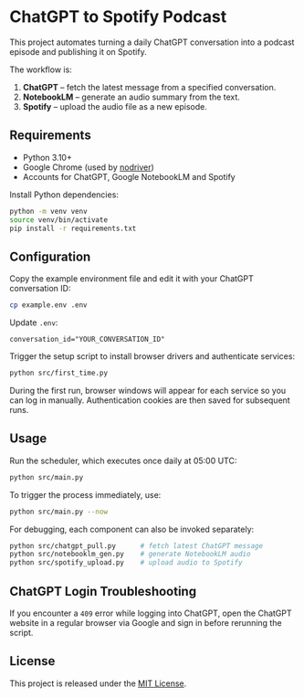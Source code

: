 # ChatGPT to Spotify Podcast

This project automates turning a daily ChatGPT conversation into a podcast
episode and publishing it on Spotify.

The workflow is:

1. **ChatGPT** – fetch the latest message from a specified conversation.
2. **NotebookLM** – generate an audio summary from the text.
3. **Spotify** – upload the audio file as a new episode.

## Requirements

* Python 3.10+
* Google Chrome (used by [nodriver](https://github.com/cscorley/nodriver))
* Accounts for ChatGPT, Google NotebookLM and Spotify

Install Python dependencies:

```bash
python -m venv venv
source venv/bin/activate
pip install -r requirements.txt
```

## Configuration

Copy the example environment file and edit it with your ChatGPT conversation ID:

```bash
cp example.env .env
```

Update `.env`:

```env
conversation_id="YOUR_CONVERSATION_ID"
```

Trigger the setup script to install browser drivers and authenticate services:

```bash
python src/first_time.py
```

During the first run, browser windows will appear for each service so you can
log in manually. Authentication cookies are then saved for subsequent runs.

## Usage

Run the scheduler, which executes once daily at 05:00 UTC:

```bash
python src/main.py
```

To trigger the process immediately, use:

```bash
python src/main.py --now
```

For debugging, each component can also be invoked separately:

```bash
python src/chatgpt_pull.py      # fetch latest ChatGPT message
python src/notebooklm_gen.py    # generate NotebookLM audio
python src/spotify_upload.py    # upload audio to Spotify
```

## ChatGPT Login Troubleshooting

If you encounter a `409` error while logging into ChatGPT, open the ChatGPT
website in a regular browser via Google and sign in before rerunning the
script.

## License

This project is released under the [MIT License](LICENSE).

